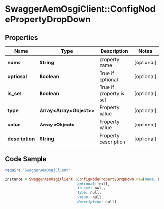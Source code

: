 # SwaggerAemOsgiClient::ConfigNodePropertyDropDown

## Properties

Name | Type | Description | Notes
------------ | ------------- | ------------- | -------------
**name** | **String** | property name | [optional] 
**optional** | **Boolean** | True if optional | [optional] 
**is_set** | **Boolean** | True if property is set | [optional] 
**type** | **Array&lt;Array&lt;Object&gt;&gt;** | Property value | [optional] 
**value** | **Array&lt;Object&gt;** | Property value | [optional] 
**description** | **String** | Property description | [optional] 

## Code Sample

```ruby
require 'SwaggerAemOsgiClient'

instance = SwaggerAemOsgiClient::ConfigNodePropertyDropDown.new(name: null,
                                 optional: null,
                                 is_set: null,
                                 type: null,
                                 value: null,
                                 description: null)
```


